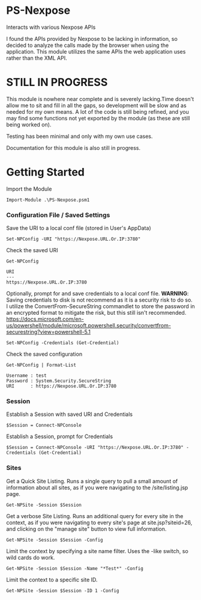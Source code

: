 # PS-Nexpose
Interacts with various Nexpose APIs

I found the APIs provided by Nexpose to be lacking in information, so decided to analyze the calls made by the browser when using the application. This module utilizes the same APIs the web application uses rather than the XML API.

# STILL IN PROGRESS
This module is nowhere near complete and is severely lacking.Time doesn't allow me to sit and fill in all the gaps, so development will be slow and as needed for my own means. A lot of the code is still being refined, and you may find some functions not yet exported by the module (as these are still being worked on).

Testing has been minimal and only with my own use cases.

Documentation for this module is also still in progress.

# Getting Started
Import the Module
```
Import-Module .\PS-Nexpose.psm1
```

### Configuration File / Saved Settings
Save the URI to a local conf file (stored in User's AppData)
```
Set-NPConfig -URI "https://Nexpose.URL.Or.IP:3780"
```

Check the saved URI
```
Get-NPConfig

URI
---
https://Nexpose.URL.Or.IP:3780
```

Optionally, prompt for and save credentials to a local conf file.
**WARNING**: Saving credentials to disk is not recommend as it is a security risk to do so.
I utilize the ConvertFrom-SecureString commandlet to store the password in an encrypted format to mitigate the risk, but this still isn't recommended.
https://docs.microsoft.com/en-us/powershell/module/microsoft.powershell.security/convertfrom-securestring?view=powershell-5.1
```
Set-NPConfig -Credentials (Get-Credential)
```

Check the saved configuration
```
Get-NPConfig | Format-List

Username : test
Password : System.Security.SecureString
URI      : https://Nexpose.URL.Or.IP:3780
```

### Session
Establish a Session with saved URI and Credentials
```
$Session = Connect-NPConsole
```

Establish a Session, prompt for Credentials
```
$Session = Connect-NPConsole -URI "https://Nexpose.URL.Or.IP:3780" -Credentials (Get-Credential)
```

### Sites
Get a Quick Site Listing.  Runs a single query to pull a small amount of information about all sites, as if you were navigating to the /site/listing.jsp page.
```
Get-NPSite -Session $Session
```

Get a verbose Site Listing.  Runs an additional query for every site in the context, as if you were navigating to every site's page at site.jsp?siteid=26, and clicking on the "manage site" button to view full information.
```
Get-NPSite -Session $Session -Config
```

Limit the context by specifying a site name filter.  Uses the -like switch, so wild cards do work.
```
Get-NPSite -Session $Session -Name "*Test*" -Config
```

Limit the context to a specific site ID.
```
Get-NPSite -Session $Session -ID 1 -Config
```
